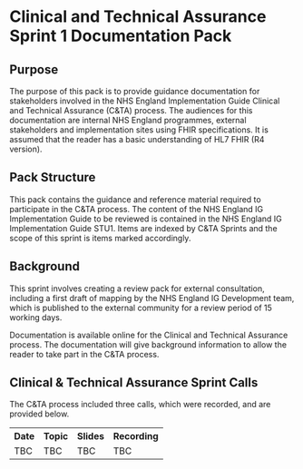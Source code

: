 # Clinical and Technical Assurance Sprint 1 Documentation Pack

## Purpose

The purpose of this pack is to provide guidance documentation for stakeholders involved in the NHS England Implementation Guide Clinical and Technical Assurance (C&TA) process. The audiences for this documentation are internal NHS England programmes, external stakeholders and implementation sites using FHIR specifications. It is assumed that the reader has a basic understanding of HL7 FHIR (R4 version).

## Pack Structure

This pack contains the guidance and reference material required to participate in the C&TA process. The content of the NHS England IG Implementation Guide to be reviewed is contained in the NHS England IG Implementation Guide STU1. Items are indexed by C&TA Sprints and the scope of this sprint is items marked accordingly.

## Background
This sprint involves creating a review pack for external consultation, including a first draft of mapping by the NHS England IG Development team, which is published to the external community for a review period of 15 working days.

Documentation is available online for the Clinical and Technical Assurance process. The documentation will give background information to allow the reader to take part in the C&TA process.

## Clinical & Technical Assurance Sprint Calls

The C&TA process included three calls, which were recorded, and are provided below.

<table class="assets">
<tr>
<th>Date</th>
<th>Topic</th>
<th>Slides</th>
<th>Recording</th>
</tr>
<tr>
<td>TBC</td>
<td>TBC</td>
<td>TBC</td>
<td>TBC</td>
</tr>
</table>